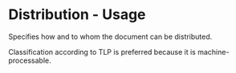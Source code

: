 # Distribution - Usage

Specifies how and to whom the document can be distributed.

Classification according to TLP is preferred because it is machine-processable.
